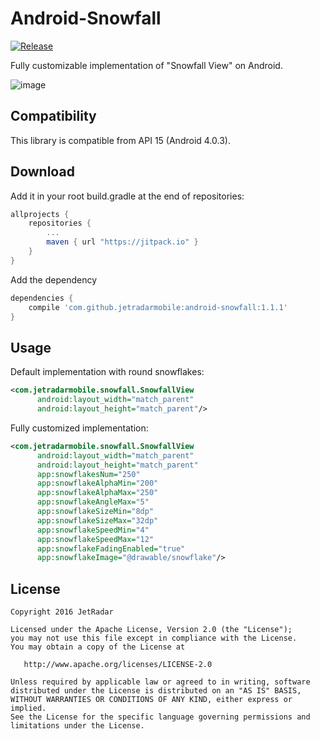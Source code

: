 Android-Snowfall
================

[![Release](https://jitpack.io/v/jetradarmobile/android-snowfall.svg)](https://jitpack.io/#jetradarmobile/android-snowfall)

Fully customizable implementation of "Snowfall View" on Android.

![image](https://raw.githubusercontent.com/JetradarMobile/android-snowfall/master/art/snowfall-demo.gif)


Compatibility
-------------

This library is compatible from API 15 (Android 4.0.3).


Download
--------

Add it in your root build.gradle at the end of repositories:

```groovy
allprojects {
    repositories {
        ...
        maven { url "https://jitpack.io" }
    }
}
```

Add the dependency

```groovy
dependencies {
    compile 'com.github.jetradarmobile:android-snowfall:1.1.1'
}
```


Usage
-----

Default implementation with round snowflakes:

```xml
<com.jetradarmobile.snowfall.SnowfallView
      android:layout_width="match_parent"
      android:layout_height="match_parent"/>
```

Fully customized implementation:

```xml
<com.jetradarmobile.snowfall.SnowfallView
      android:layout_width="match_parent"
      android:layout_height="match_parent"
      app:snowflakesNum="250"
      app:snowflakeAlphaMin="200"
      app:snowflakeAlphaMax="250"
      app:snowflakeAngleMax="5"
      app:snowflakeSizeMin="8dp"
      app:snowflakeSizeMax="32dp"
      app:snowflakeSpeedMin="4"
      app:snowflakeSpeedMax="12"
      app:snowflakeFadingEnabled="true"
      app:snowflakeImage="@drawable/snowflake"/>
```


License
-------

    Copyright 2016 JetRadar

    Licensed under the Apache License, Version 2.0 (the "License");
    you may not use this file except in compliance with the License.
    You may obtain a copy of the License at
    
       http://www.apache.org/licenses/LICENSE-2.0
    
    Unless required by applicable law or agreed to in writing, software
    distributed under the License is distributed on an "AS IS" BASIS,
    WITHOUT WARRANTIES OR CONDITIONS OF ANY KIND, either express or implied.
    See the License for the specific language governing permissions and
    limitations under the License.
